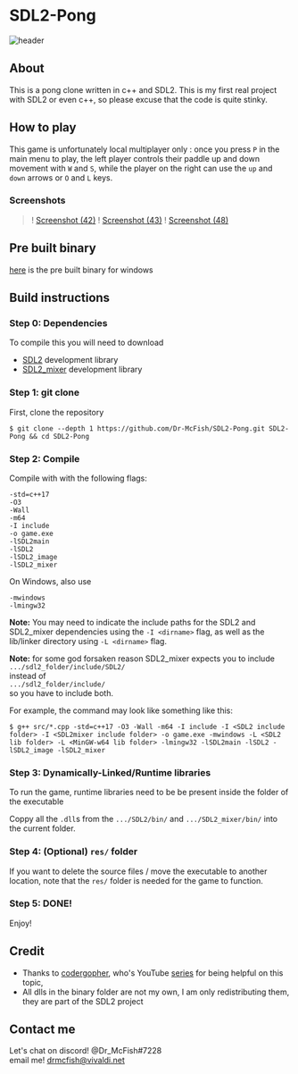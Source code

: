 # SDL2-Pong

![header](https://user-images.githubusercontent.com/61105022/107999406-943baf00-6fe7-11eb-83aa-aecc2b4bd5cc.PNG)


## About

This is a pong clone written in c++ and SDL2. This is my first real project with SDL2 or even c++, so please excuse that the code is quite stinky.

## How to play

This game is unfortunately local multiplayer only : once you press `P` in the main menu to play, the left player controls their paddle up and down movement with `W` and `S`, while the player on the right can use the `up` and `down` arrows or `O` and `L` keys.

### Screenshots
>! [Screenshot (42)](https://user-images.githubusercontent.com/61105022/108535236-6605ea00-72db-11eb-916f-51b7fb3971ee.png)
>! [Screenshot (43)](https://user-images.githubusercontent.com/61105022/108535302-77e78d00-72db-11eb-89dc-b223d2728ae7.png)
>! [Screenshot (48)](https://user-images.githubusercontent.com/61105022/108535434-a1a0b400-72db-11eb-800b-1361ed7f5b44.png)

## Pre built binary

[here](bin/SDL2Pong_Windows_64bit.zip) is the pre built binary for windows

## Build instructions

### **Step 0:** Dependencies

To compile this you will need to download
 * [SDL2](https://www.libsdl.org/download-2.0.php) development library
 * [SDL2_mixer](https://www.libsdl.org/projects/SDL_mixer/) development library

### **Step 1:** git clone

First, clone the repository

	$ git clone --depth 1 https://github.com/Dr-McFish/SDL2-Pong.git SDL2-Pong && cd SDL2-Pong

### **Step 2:** Compile

Compile with with the following flags:

	-std=c++17
	-O3
	-Wall
	-m64
	-I include
	-o game.exe
	-lSDL2main
	-lSDL2
	-lSDL2_image
	-lSDL2_mixer


On Windows, also use

	-mwindows
	-lmingw32

**Note:** You may need to indicate the include paths for the SDL2 and SDL2_mixer dependencies using the `-I <dirname>` flag, as well as the lib/linker directory using `-L <dirname>` flag.

**Note:** for some god forsaken reason SDL2_mixer expects you to include <br>
`.../sdl2_folder/include/SDL2/` <br>
instead of <br>
`.../sdl2_folder/include/` <br>
so you have to include both.

For example, the command may look like something like this:

	$ g++ src/*.cpp -std=c++17 -O3 -Wall -m64 -I include -I <SDL2 include folder> -I <SDL2mixer include folder> -o game.exe -mwindows -L <SDL2 lib folder> -L <MinGW-w64 lib folder> -lmingw32 -lSDL2main -lSDL2 -lSDL2_image -lSDL2_mixer

### **Step 3:** Dynamically-Linked/Runtime libraries

To run the game, runtime libraries need to be be present inside the folder of the executable

Coppy all the `.dll`s from the `.../SDL2/bin/` and `.../SDL2_mixer/bin/` into the current folder.

### **Step 4:** (Optional) `res/` folder

If you want to delete the source files / move the executable to another location, note that the `res/` folder is needed for the game to function.

### **Step 5:** DONE!

Enjoy!

## Credit

- Thanks to [codergopher](https://www.youtube.com/channel/UCfiC4q3AahU4Io-s83-CIbQ), who's YouTube [series](https://youtube.com/playlist?list=PL2RPjWnJduNmXHRYwdtublIPdlqocBoLS) for being helpful on this topic,
- All dlls in the binary folder are not my own, I am only redistributing them, they are part of the SDL2 project

## Contact me

Let's chat on discord! @Dr_McFish#7228 <br>
email me! [drmcfish@vivaldi.net](mailto:drmcfish@vivaldi.net)
